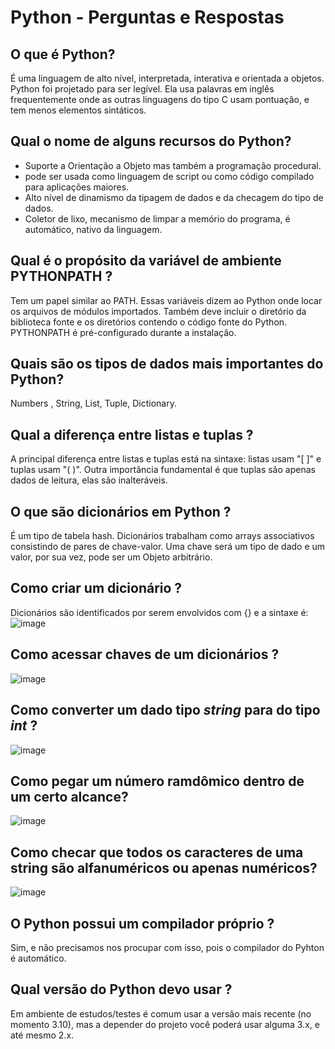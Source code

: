 # Python - Perguntas e Respostas

## O que é Python?
É uma linguagem de alto nível, interpretada, interativa e orientada a objetos. Python foi projetado para ser legível. Ela usa palavras em inglês frequentemente onde as outras linguagens do tipo C usam pontuação, e tem menos elementos sintáticos.

## Qual o nome de alguns recursos do Python?
- Suporte a Orientação a Objeto mas também a programação procedural.
- pode ser usada como linguagem de script ou como código compilado para aplicações maiores.
- Alto nível de dinamismo da tipagem de dados e da checagem do tipo de dados.
- Coletor de lixo, mecanismo de limpar a memório do programa, é automático, nativo da linguagem.

## Qual é o propósito da variável de ambiente PYTHONPATH ?
Tem um papel similar ao PATH. Essas variáveis dizem ao Python onde locar os arquivos de módulos importados. Também deve incluir o diretório da biblioteca fonte e os diretórios contendo o código fonte do Python. PYTHONPATH é pré-configurado durante a instalação.

## Quais são os tipos de dados mais importantes do Python?
Numbers , String, List, Tuple, Dictionary.

## Qual a diferença entre listas e tuplas ?
A principal diferença entre listas e tuplas está na sintaxe: listas usam "[ ]" e tuplas usam "( )". Outra importância fundamental é que tuplas são apenas dados de leitura, elas são inalteráveis. 

## O que são dicionários em Python ?
É um tipo de tabela hash. Dicionários trabalham como arrays associativos consistindo de pares de chave-valor. Uma chave será um tipo de dado e um valor, por sua vez, pode ser um Objeto arbitrário.

## Como criar um dicionário ?
Dicionários são identificados por serem envolvidos com {} e a sintaxe é:
![image](https://user-images.githubusercontent.com/72423464/156355511-9f7d08c0-e0ea-40a9-a092-3d386f5d1079.png)

## Como acessar chaves de um dicionários ?
![image](https://user-images.githubusercontent.com/72423464/156353390-168c7ee9-41ce-40a0-9fb6-d08a0fb1b797.png)

## Como converter um dado tipo _string_ para do tipo _int_ ? 
![image](https://user-images.githubusercontent.com/72423464/156352286-85fc8f46-b83b-4d60-9abf-cbf53df018e1.png)

## Como pegar um número ramdômico dentro de um certo alcance?
![image](https://user-images.githubusercontent.com/72423464/156351959-3a814190-9a90-4308-bebe-232561e03343.png)

## Como checar que todos os caracteres de uma string são alfanuméricos ou apenas numéricos?
![image](https://user-images.githubusercontent.com/72423464/156355969-df5f5b8b-1e76-4c84-a0da-309ad258cc2f.png)

## O Python possui um compilador próprio ?
Sim, e não precisamos nos procupar com isso, pois o compilador do Pyhton é automático.

## Qual versão do Python devo usar ?
Em ambiente de estudos/testes é comum usar a versão mais recente (no momento 3.10), mas a depender do projeto você poderá usar alguma 3.x, e até mesmo 2.x.

